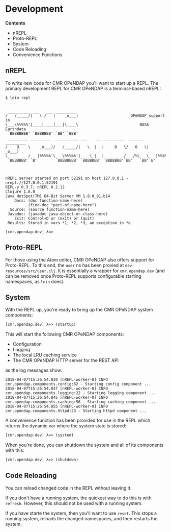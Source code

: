 # Development

**Contents**

* nREPL
* Proto-REPL
* System
* Code Reloading
* Convenience Functions


## nREPL

To write new code for CMR OPeNDAP you'll want to start up a REPL. The
primary development REPL for CMR OPeNDAP is a terminal-based nREPL:

```
$ lein repl
```
```text

 __________ ___   ___ _________
/   /_____/|   \ /   |    _o___)                       OPeNDAP support in
\___\%%%%%'|____|____|___|\____\                           NASA Earthdata
 `BBBBBBBB' `BBBBBBB' `BB' `BBB'
 _________ _________  __________ ___    __ _________  _______  _________
/    O    \    _o___)/   /_____/|   \  |  |     O   \/   O   \|    _o___)
\_________/___|%%%%%'\___\%%%%%'|____\_|__|_________/___/%\___\___|%%%%%'
 `BBBBBBB' `B'        `BBBBBBBB' `BBBBBBB' `BBBBBBB'`BB'   `BB'`B'



nREPL server started on port 52191 on host 127.0.0.1 - nrepl://127.0.0.1:52191
REPL-y 0.3.7, nREPL 0.2.12
Clojure 1.8.0
Java HotSpot(TM) 64-Bit Server VM 1.8.0_91-b14
    Docs: (doc function-name-here)
          (find-doc "part-of-name-here")
  Source: (source function-name-here)
 Javadoc: (javadoc java-object-or-class-here)
    Exit: Control+D or (exit) or (quit)
 Results: Stored in vars *1, *2, *3, an exception in *e

[cmr.opendap.dev] λ=>
```


## Proto-REPL

For those using the Atom editor, CMR OPeNDAP also offers support for Proto-REPL.
To this end, the `user` ns has been provied at `dev-resources/src/user.clj`. It
is essentially a wrapper for `cmr.opendap.dev` (and can be removed once Proto-REPL
supports configurable starting namespaces, as `lein` does).


## System

With the REPL up, you're ready to bring up the CMR OPeNDAP system components:

```clj
[cmr.opendap.dev] λ=> (startup)
```

This will start the following CMR OPeNDAP components:

* Configuration
* Logging
* The local LRU caching service
* The CMR OPeNDAP HTTP server for the REST API

as the log messages show:

```
2018-04-07T15:26:54.830 [nREPL-worker-0] INFO cmr.opendap.components.config:62 - Starting config component ...
2018-04-07T15:26:54.837 [nREPL-worker-0] INFO cmr.opendap.components.logging:22 - Starting logging component ...
2018-04-07T15:26:54.845 [nREPL-worker-0] INFO cmr.opendap.components.caching:56 - Starting caching component ...
2018-04-07T15:26:54.855 [nREPL-worker-0] INFO cmr.opendap.components.httpd:23 - Starting httpd component ...
```

A convenience function has been provided for use in the REPL which returns
the dynamic var where the system state is stored:

```clj
[cmr.opendap.dev] λ=> (system)
```

When you're done, you can shutdown the system and all of its components with
this:

```clj
[cmr.opendap.dev] λ=> (shutdown)
```


## Code Reloading

You can reload changed code in the REPL without leaving it.

If you don't have a running system, the quickest way to do this is with
`refresh`. However, this should not be used with a running system.

If you have starte the system, then you'll want to use `reset`. This stops a
running system, reloads the changed namespaces, and then restarts the system.


<!-- Named page links below: /-->
